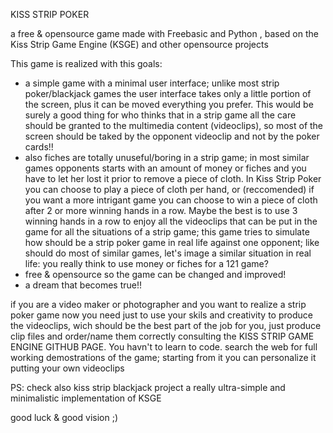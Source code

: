 KISS STRIP POKER

a free & opensource game made with Freebasic and Python , based on the Kiss Strip Game Engine (KSGE) and other opensource projects

This game is realized with this goals:
- a simple game with a minimal user interface; unlike most strip poker/blackjack games the user interface takes only a little portion of the screen, plus it can be moved everything you prefer. This would be surely a good thing for who thinks that in a strip game all the care should be granted to the multimedia content (videoclips), so most of the screen should be taked by the opponent videoclip and not by the poker cards!!
- also fiches are totally unuseful/boring in a strip game; in most similar games opponents starts with an amount of money or fiches and you have to let her lost it prior to remove  a piece of cloth. In Kiss Strip Poker you can choose to play a piece of cloth per hand, or (reccomended) if you want a more intrigant game you can choose to win a piece of cloth after 2 or more winning hands in a row. Maybe the best is to use 3 winning hands in a row to enjoy all the videoclips that can be put in the game for all the situations of a strip game; this game tries to simulate how should be a strip poker game in real life against one opponent; like should do most of similar games, let's image a similar situation in real life: you really think to use money or fiches for a 121 game?
- free & opensource so the game can be changed and improved!
- a dream that becomes true!!

if you are a video maker or photographer and you want to realize a strip poker game now you need just to use your skils and creativity to produce the videoclips, wich should be the best part of the job for you, just produce clip files and order/name them correctly consulting the KISS STRIP GAME ENGINE GITHUB PAGE. You havn't to learn to code.
search the web for full working demostrations of the game; starting from it you can personalize it putting your own videoclips

PS: check also kiss strip blackjack project a really ultra-simple and minimalistic implementation of KSGE

good luck & good vision ;)
